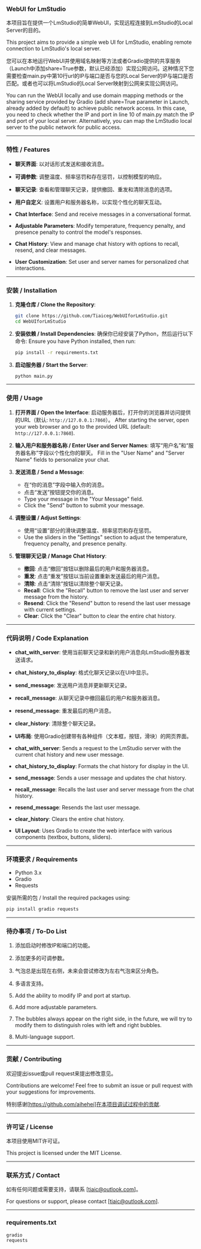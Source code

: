 
### WebUI for LmStudio

本项目旨在提供一个LmStudio的简单WebUI，实现远程连接到LmStudio的Local Server的目的。

This project aims to provide a simple web UI for LmStudio, enabling remote connection to LmStudio's local server.

您可以在本地运行WebUI并使用域名映射等方法或者Gradio提供的共享服务（Launch中添加share=True参数，默认已经添加）实现公网访问。这种情况下您需要检查main.py中第10行url的IP与端口是否与您的Local Server的IP与端口是否匹配。或者也可以将LmStudio的Local Server映射到公网来实现公网访问。

You can run the WebUI locally and use domain mapping methods or the sharing service provided by Gradio (add share=True parameter in Launch, already added by default) to achieve public network access. In this case, you need to check whether the IP and port in line 10 of main.py match the IP and port of your local server. Alternatively, you can map the LmStudio local server to the public network for public access.

---

### 特性 / Features

- **聊天界面**: 以对话形式发送和接收消息。
- **可调参数**: 调整温度、频率惩罚和存在惩罚，以控制模型的响应。
- **聊天记录**: 查看和管理聊天记录，提供撤回、重发和清除消息的选项。
- **用户自定义**: 设置用户和服务器名称，以实现个性化的聊天互动。

- **Chat Interface**: Send and receive messages in a conversational format.
- **Adjustable Parameters**: Modify temperature, frequency penalty, and presence penalty to control the model's responses.
- **Chat History**: View and manage chat history with options to recall, resend, and clear messages.
- **User Customization**: Set user and server names for personalized chat interactions.

---

### 安装 / Installation

1. **克隆仓库 / Clone the Repository**:
    ```bash
    git clone https://github.com/Tiaiceg/WebUIforLmStudio.git
    cd WebUIforLmStudio
    ```

2. **安装依赖 / Install Dependencies**:
    确保你已经安装了Python，然后运行以下命令:
    Ensure you have Python installed, then run:
    ```bash
    pip install -r requirements.txt
    ```

3. **启动服务器 / Start the Server**:
    ```bash
    python main.py
    ```

---

### 使用 / Usage

1. **打开界面 / Open the Interface**:
    启动服务器后，打开你的浏览器并访问提供的URL（默认: `http://127.0.0.1:7860`）。
    After starting the server, open your web browser and go to the provided URL (default: `http://127.0.0.1:7860`).

2. **输入用户和服务器名称 / Enter User and Server Names**:
    填写“用户名”和“服务器名称”字段以个性化你的聊天。
    Fill in the "User Name" and "Server Name" fields to personalize your chat.

3. **发送消息 / Send a Message**:
    - 在“你的消息”字段中输入你的消息。
    - 点击“发送”按钮提交你的消息。
    - Type your message in the "Your Message" field.
    - Click the "Send" button to submit your message.

4. **调整设置 / Adjust Settings**:
    - 使用“设置”部分的滑块调整温度、频率惩罚和存在惩罚。
    - Use the sliders in the "Settings" section to adjust the temperature, frequency penalty, and presence penalty.

5. **管理聊天记录 / Manage Chat History**:
    - **撤回**: 点击“撤回”按钮以删除最后的用户和服务器消息。
    - **重发**: 点击“重发”按钮以当前设置重新发送最后的用户消息。
    - **清除**: 点击“清除”按钮以清除整个聊天记录。
    - **Recall**: Click the "Recall" button to remove the last user and server message from the history.
    - **Resend**: Click the "Resend" button to resend the last user message with current settings.
    - **Clear**: Click the "Clear" button to clear the entire chat history.

---

### 代码说明 / Code Explanation

- **chat_with_server**: 使用当前聊天记录和新的用户消息向LmStudio服务器发送请求。
- **chat_history_to_display**: 格式化聊天记录以在UI中显示。
- **send_message**: 发送用户消息并更新聊天记录。
- **recall_message**: 从聊天记录中撤回最后的用户和服务器消息。
- **resend_message**: 重发最后的用户消息。
- **clear_history**: 清除整个聊天记录。
- **UI布局**: 使用Gradio创建带有各种组件（文本框，按钮，滑块）的网页界面。

- **chat_with_server**: Sends a request to the LmStudio server with the current chat history and new user message.
- **chat_history_to_display**: Formats the chat history for display in the UI.
- **send_message**: Sends a user message and updates the chat history.
- **recall_message**: Recalls the last user and server message from the chat history.
- **resend_message**: Resends the last user message.
- **clear_history**: Clears the entire chat history.
- **UI Layout**: Uses Gradio to create the web interface with various components (textbox, buttons, sliders).

---

### 环境要求 / Requirements

- Python 3.x
- Gradio
- Requests

安装所需的包 / Install the required packages using:
```bash
pip install gradio requests
```

---

### 待办事项 / To-Do List

1. 添加启动时修改IP和端口的功能。
2. 添加更多的可调参数。
3. 气泡总是出现在右侧，未来会尝试修改为左右气泡来区分角色。
4. 多语言支持。

1. Add the ability to modify IP and port at startup.
2. Add more adjustable parameters.
3. The bubbles always appear on the right side, in the future, we will try to modify them to distinguish roles with left and right bubbles.
4. Multi-language support.

---

### 贡献 / Contributing

欢迎提出issue或pull request来提出修改意见。

Contributions are welcome! Feel free to submit an issue or pull request with your suggestions for improvements.

特别感谢[https://github.com/aihehei]在本项目调试过程中的贡献.

---

### 许可证 / License

本项目使用MIT许可证。

This project is licensed under the MIT License.

---

### 联系方式 / Contact

如有任何问题或需要支持，请联系 [tiaic@outlook.com]。

For questions or support, please contact [tiaic@outlook.com].

---

### requirements.txt

```
gradio
requests
```
